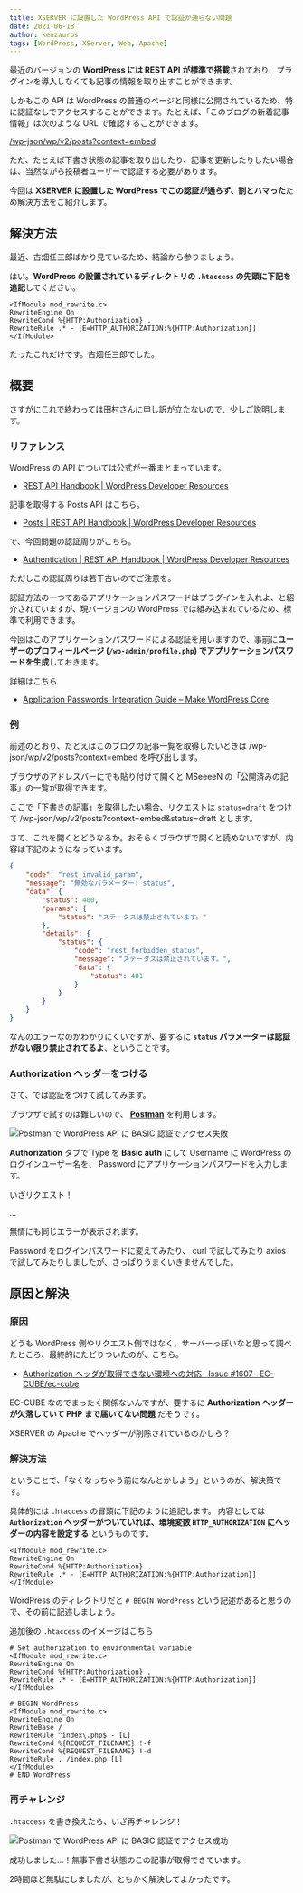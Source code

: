 ```yaml
---
title: XSERVER に設置した WordPress API で認証が通らない問題
date: 2021-06-18
author: kenzauros
tags: [WordPress, XServer, Web, Apache]
---
```


最近のバージョンの **WordPress には REST API が標準で搭載**されており、プラグインを導入しなくても記事の情報を取り出すことができます。

しかもこの API は WordPress の普通のページと同様に公開されているため、特に認証なしでアクセスすることができます。たとえば、「このブログの新着記事情報」は次のような URL で確認することができます。

[/wp-json/wp/v2/posts?context=embed](/wp-json/wp/v2/posts?context=embed)

ただ、たとえば下書き状態の記事を取り出したり、記事を更新したりしたい場合は、当然ながら投稿者ユーザーで認証する必要があります。

今回は **XSERVER に設置した WordPress でこの認証が通らず、割とハマった**ため解決方法をご紹介します。

## 解決方法

最近、古畑任三郎ばかり見ているため、結論から参りましょう。

はい。**WordPress の設置されているディレクトリの `.htaccess` の先頭に下記を追記**してください。

```
<IfModule mod_rewrite.c>
RewriteEngine On
RewriteCond %{HTTP:Authorization} .
RewriteRule .* - [E=HTTP_AUTHORIZATION:%{HTTP:Authorization}]
</IfModule>
```

たったこれだけです。古畑任三郎でした。


## 概要

さすがにこれで終わっては田村さんに申し訳が立たないので、少しご説明します。

### リファレンス

WordPress の API については公式が一番まとまっています。

- [REST API Handbook | WordPress Developer Resources](https://developer.wordpress.org/rest-api/)

記事を取得する Posts API はこちら。

- [Posts | REST API Handbook | WordPress Developer Resources](https://developer.wordpress.org/rest-api/reference/posts/)

で、今回問題の認証周りがこちら。

- [Authentication | REST API Handbook | WordPress Developer Resources](https://developer.wordpress.org/rest-api/using-the-rest-api/authentication/)

ただしこの認証周りは若干古いのでご注意を。

認証方法の一つであるアプリケーションパスワードはプラグインを入れよ、と紹介されていますが、現バージョンの WordPress では組み込まれているため、標準で利用できます。

今回はこのアプリケーションパスワードによる認証を用いますので、事前に**ユーザーのプロフィールページ (`/wp-admin/profile.php`) でアプリケーションパスワードを生成**しておきます。

詳細はこちら

- [Application Passwords: Integration Guide – Make WordPress Core](https://make.wordpress.org/core/2020/11/05/application-passwords-integration-guide/)

### 例

前述のとおり、たとえばこのブログの記事一覧を取得したいときは /wp-json/wp/v2/posts?context=embed を呼び出します。

ブラウザのアドレスバーにでも貼り付けて開くと MSeeeeN の「公開済みの記事」の一覧が取得できます。

ここで「下書きの記事」を取得したい場合、リクエストは `status=draft` をつけて /wp-json/wp/v2/posts?context=embed&status=draft とします。

さて、これを開くとどうなるか。おそらくブラウザで開くと読めないですが、内容は下記のようになっています。

```json
{
    "code": "rest_invalid_param",
    "message": "無効なパラメーター: status",
    "data": {
        "status": 400,
        "params": {
            "status": "ステータスは禁止されています。"
        },
        "details": {
            "status": {
                "code": "rest_forbidden_status",
                "message": "ステータスは禁止されています。",
                "data": {
                    "status": 401
                }
            }
        }
    }
}
```

なんのエラーなのかわかりにくいですが、要するに **`status` パラメーターは認証がない限り禁止されてるよ**、ということです。

### Authorization ヘッダーをつける

さて、では認証をつけて試してみます。

ブラウザで試すのは難しいので、 **[Postman](https://www.postman.com/)** を利用します。

![Postman で WordPress API に BASIC 認証でアクセス失敗](images/failed-to-auth-aceess-to-wordpress-api-on-xserver-1.png)

**Authorization** タブで Type を **Basic auth** にして Username に WordPress のログインユーザー名を、 Password にアプリケーションパスワードを入力します。

いざリクエスト！

...

無情にも同じエラーが表示されます。

Password をログインパスワードに変えてみたり、 curl で試してみたり axios で試してみたりしましたが、さっぱりうまくいきませんでした。

## 原因と解決

### 原因

どうも WordPress 側やリクエスト側ではなく、サーバーっぽいなと思って調べたところ、最終的にたどりついたのが、こちら。

- [Authorization ヘッダが取得できない環境への対応 · Issue #1607 · EC-CUBE/ec-cube](https://github.com/EC-CUBE/ec-cube/issues/1607)

EC-CUBE なのでまったく関係ないんですが、要するに **Authorization ヘッダーが欠落していて PHP まで届いてない問題** だそうです。

XSERVER の Apache でヘッダーが削除されているのかしら？

### 解決方法

ということで、「なくなっちゃう前になんとかしよう」というのが、解決策です。

具体的には `.htaccess` の冒頭に下記のように追記します。
内容としては **`Authorization` ヘッダーがついていれば、環境変数 `HTTP_AUTHORIZATION` にヘッダーの内容を設定する** というものです。

```
<IfModule mod_rewrite.c>
RewriteEngine On
RewriteCond %{HTTP:Authorization} .
RewriteRule .* - [E=HTTP_AUTHORIZATION:%{HTTP:Authorization}]
</IfModule>
```

WordPress のディレクトリだと `# BEGIN WordPress` という記述があると思うので、その前に記述しましょう。

追加後の `.htaccess` のイメージはこちら

```
# Set authorization to environmental variable
<IfModule mod_rewrite.c>
RewriteEngine On
RewriteCond %{HTTP:Authorization} .
RewriteRule .* - [E=HTTP_AUTHORIZATION:%{HTTP:Authorization}]
</IfModule>

# BEGIN WordPress
<IfModule mod_rewrite.c>
RewriteEngine On
RewriteBase /
RewriteRule ^index\.php$ - [L]
RewriteCond %{REQUEST_FILENAME} !-f
RewriteCond %{REQUEST_FILENAME} !-d
RewriteRule . /index.php [L]
</IfModule>
# END WordPress
```

### 再チャレンジ

`.htaccess` を書き換えたら、いざ再チャレンジ！

![Postman で WordPress API に BASIC 認証でアクセス成功](images/failed-to-auth-aceess-to-wordpress-api-on-xserver-2.png)

成功しました...！無事下書き状態のこの記事が取得できています。

2時間ほど無駄にしましたが、ともかく解決してよかったです。
